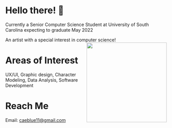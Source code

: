 # Hello there! 👋     
Currently a Senior Computer Science Student at University of South Carolina expecting to graduate May 2022

An artist with a special interest in computer science!
<img src="https://caeblue.weebly.com/uploads/1/1/7/0/117096136/untitled-artwork-2_orig.jpg" width=250 align=right>

# Areas of Interest
UX/UI, Graphic design, Character Modeling, Data Analysis, Software Development

# Reach Me
Email: caeblue11@gmail.com
<!--
**caeblue/caeblue** is a ✨ _special_ ✨ repository because its `README.md` (this file) appears on your GitHub profile.

Here are some ideas to get you started:

- 🔭 I’m currently working on ...
- 🌱 I’m currently learning ...
- 👯 I’m looking to collaborate on ...
- 🤔 I’m looking for help with ...
- 💬 Ask me about ...
- 📫 How to reach me: ...
- 😄 Pronouns: ...
- ⚡ Fun fact: ...
-->
